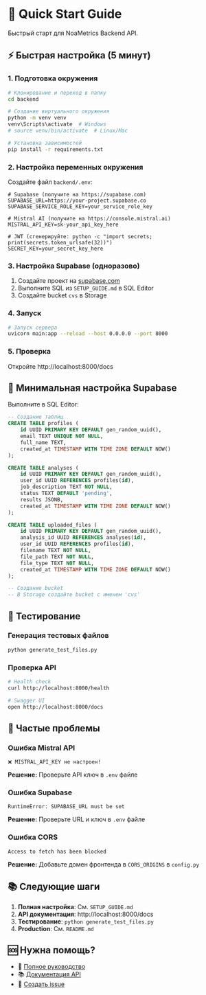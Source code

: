 # 🚀 Quick Start Guide

Быстрый старт для NoaMetrics Backend API.

## ⚡ Быстрая настройка (5 минут)

### 1. Подготовка окружения
```bash
# Клонирование и переход в папку
cd backend

# Создание виртуального окружения
python -m venv venv
venv\Scripts\activate  # Windows
# source venv/bin/activate  # Linux/Mac

# Установка зависимостей
pip install -r requirements.txt
```

### 2. Настройка переменных окружения
Создайте файл `backend/.env`:

```env
# Supabase (получите на https://supabase.com)
SUPABASE_URL=https://your-project.supabase.co
SUPABASE_SERVICE_ROLE_KEY=your_service_role_key

# Mistral AI (получите на https://console.mistral.ai)
MISTRAL_API_KEY=sk-your_api_key_here

# JWT (сгенерируйте: python -c "import secrets; print(secrets.token_urlsafe(32))")
SECRET_KEY=your_secret_key_here
```

### 3. Настройка Supabase (одноразово)
1. Создайте проект на [supabase.com](https://supabase.com)
2. Выполните SQL из `SETUP_GUIDE.md` в SQL Editor
3. Создайте bucket `cvs` в Storage

### 4. Запуск
```bash
# Запуск сервера
uvicorn main:app --reload --host 0.0.0.0 --port 8000
```

### 5. Проверка
Откройте http://localhost:8000/docs

## 🔧 Минимальная настройка Supabase

Выполните в SQL Editor:

```sql
-- Создание таблиц
CREATE TABLE profiles (
    id UUID PRIMARY KEY DEFAULT gen_random_uuid(),
    email TEXT UNIQUE NOT NULL,
    full_name TEXT,
    created_at TIMESTAMP WITH TIME ZONE DEFAULT NOW()
);

CREATE TABLE analyses (
    id UUID PRIMARY KEY DEFAULT gen_random_uuid(),
    user_id UUID REFERENCES profiles(id),
    job_description TEXT NOT NULL,
    status TEXT DEFAULT 'pending',
    results JSONB,
    created_at TIMESTAMP WITH TIME ZONE DEFAULT NOW()
);

CREATE TABLE uploaded_files (
    id UUID PRIMARY KEY DEFAULT gen_random_uuid(),
    analysis_id UUID REFERENCES analyses(id),
    user_id UUID REFERENCES profiles(id),
    filename TEXT NOT NULL,
    file_path TEXT NOT NULL,
    file_type TEXT NOT NULL,
    created_at TIMESTAMP WITH TIME ZONE DEFAULT NOW()
);

-- Создание bucket
-- В Storage создайте bucket с именем 'cvs'
```

## 🧪 Тестирование

### Генерация тестовых файлов
```bash
python generate_test_files.py
```

### Проверка API
```bash
# Health check
curl http://localhost:8000/health

# Swagger UI
open http://localhost:8000/docs
```

## 🚨 Частые проблемы

### Ошибка Mistral API
```
❌ MISTRAL_API_KEY не настроен!
```
**Решение:** Проверьте API ключ в `.env` файле

### Ошибка Supabase
```
RuntimeError: SUPABASE_URL must be set
```
**Решение:** Проверьте URL и ключ в `.env` файле

### Ошибка CORS
```
Access to fetch has been blocked
```
**Решение:** Добавьте домен фронтенда в `CORS_ORIGINS` в `config.py`

## 📚 Следующие шаги

1. **Полная настройка**: См. `SETUP_GUIDE.md`
2. **API документация**: http://localhost:8000/docs
3. **Тестирование**: `python generate_test_files.py`
4. **Production**: См. `README.md`

## 🆘 Нужна помощь?

- 📖 [Полное руководство](SETUP_GUIDE.md)
- 📚 [Документация API](README.md)
- 🐛 [Создать issue](../../issues) 